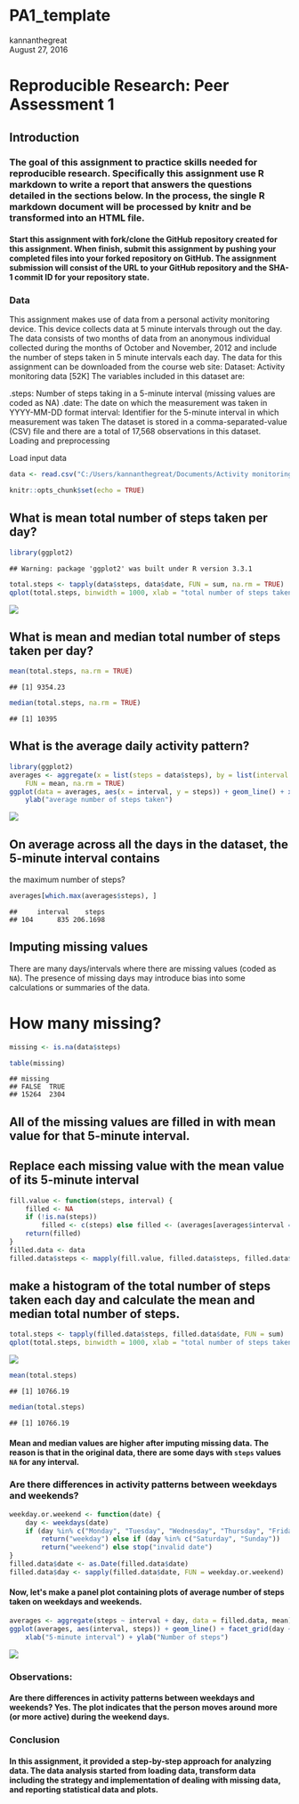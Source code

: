 # PA1_template
kannanthegreat  
August 27, 2016  
# Reproducible Research: Peer Assessment 1

## Introduction

### The goal of this assignment to practice skills needed for reproducible research. Specifically this assignment use R markdown to write a report that answers the questions detailed in the sections below. In the process, the single R markdown document will be processed by knitr and be transformed into an HTML file.

#### Start this assignment with fork/clone the GitHub repository created for this assignment. When finish, submit this assignment by pushing your completed files into your forked repository on GitHub. The assignment submission will consist of the URL to your GitHub repository and the SHA-1 commit ID for your repository state.

### Data
This assignment makes use of data from a personal activity monitoring device. This device collects data at 5 minute intervals through out the day. The data consists of two months of data from an anonymous individual collected during the months of October and November, 2012 and include the number of steps taken in 5 minute intervals each day. The data for this assignment can be downloaded from the course web site: Dataset: Activity monitoring data [52K] The variables included in this dataset are:

.steps: Number of steps taking in a 5-minute interval (missing values are coded as NA)
.date: The date on which the measurement was taken in YYYY-MM-DD format
interval: Identifier for the 5-minute interval in which measurement was taken The dataset is stored in a comma-separated-value (CSV) file and there are a total of 17,568 observations in this dataset.
Loading and preprocessing

Load input data 

```r
data <- read.csv("C:/Users/kannanthegreat/Documents/Activity monitoring data project/repdata_data_activity/activity.csv")
```

```r
knitr::opts_chunk$set(echo = TRUE)
```
## What is mean total number of steps taken per day?


```r
library(ggplot2)
```

```
## Warning: package 'ggplot2' was built under R version 3.3.1
```

```r
total.steps <- tapply(data$steps, data$date, FUN = sum, na.rm = TRUE)
qplot(total.steps, binwidth = 1000, xlab = "total number of steps taken each day")
```

![](PA1_template_files/figure-html/qplot-1.png)<!-- -->
## What is mean and median total number of steps taken per day?


```r
mean(total.steps, na.rm = TRUE)
```

```
## [1] 9354.23
```

```r
median(total.steps, na.rm = TRUE)
```

```
## [1] 10395
```
## What is the average daily activity pattern?


```r
library(ggplot2)
averages <- aggregate(x = list(steps = data$steps), by = list(interval = data$interval), 
    FUN = mean, na.rm = TRUE)
ggplot(data = averages, aes(x = interval, y = steps)) + geom_line() + xlab("5-minute interval") + 
    ylab("average number of steps taken")
```

![](PA1_template_files/figure-html/ggplot-1.png)<!-- -->
## On average across all the days in the dataset, the 5-minute interval contains
the maximum number of steps?


```r
averages[which.max(averages$steps), ]
```

```
##     interval    steps
## 104      835 206.1698
```
## Imputing missing values

There are many days/intervals where there are missing values (coded as `NA`). The presence of missing days may introduce bias into some calculations or summaries of the data.
# How many missing?


```r
missing <- is.na(data$steps)

table(missing)
```

```
## missing
## FALSE  TRUE 
## 15264  2304
```
## All of the missing values are filled in with mean value for that 5-minute interval.

## Replace each missing value with the mean value of its 5-minute interval


```r
fill.value <- function(steps, interval) {
    filled <- NA
    if (!is.na(steps)) 
        filled <- c(steps) else filled <- (averages[averages$interval == interval, "steps"])
    return(filled)
}
filled.data <- data
filled.data$steps <- mapply(fill.value, filled.data$steps, filled.data$interval)
```
## make a histogram of the total number of steps taken each day and calculate the mean and median total number of steps.

```r
total.steps <- tapply(filled.data$steps, filled.data$date, FUN = sum)
qplot(total.steps, binwidth = 1000, xlab = "total number of steps taken each day")
```

![](PA1_template_files/figure-html/total.steps-1.png)<!-- -->

 


```r
mean(total.steps)
```

```
## [1] 10766.19
```

```r
median(total.steps)
```

```
## [1] 10766.19
```
#### Mean and median values are higher after imputing missing data. The reason is that in the original data, there are some days with `steps` values `NA` for any interval. 

### Are there differences in activity patterns between weekdays and weekends?


```r
weekday.or.weekend <- function(date) {
    day <- weekdays(date)
    if (day %in% c("Monday", "Tuesday", "Wednesday", "Thursday", "Friday")) 
        return("weekday") else if (day %in% c("Saturday", "Sunday")) 
        return("weekend") else stop("invalid date")
}
filled.data$date <- as.Date(filled.data$date)
filled.data$day <- sapply(filled.data$date, FUN = weekday.or.weekend)
```


#### Now, let's make a panel plot containing plots of average number of steps taken on weekdays and weekends.


```r
averages <- aggregate(steps ~ interval + day, data = filled.data, mean)
ggplot(averages, aes(interval, steps)) + geom_line() + facet_grid(day ~ .) + 
    xlab("5-minute interval") + ylab("Number of steps")
```

![](PA1_template_files/figure-html/averages-1.png)<!-- -->
### Observations:

#### Are there differences in activity patterns between weekdays and weekends? Yes. The plot indicates that the person moves around more (or more active) during the weekend days.

### Conclusion

#### In this assignment, it provided a step-by-step approach for analyzing data. The data analysis started from loading data, transform data including the strategy and implementation of dealing with missing data, and reporting statistical data and plots. 
